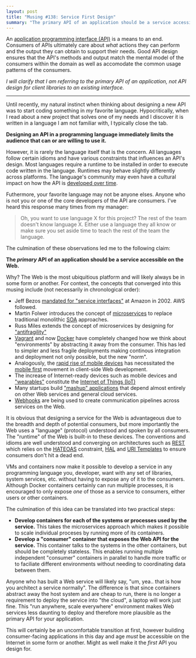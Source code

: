 ```yaml
---
layout: post
title: "Musing #138: Service First Design"
summary: "The primary API of an application should be a service accessible on the Web."
---
```


An [application programming interface (API)](http://en.wikipedia.org/wiki/Application_programming_interface) is a means to an end. Consumers of APIs ultimately care about *what* actions they can perform and the output they can obtain to support their needs. Good API design ensures that the API's methods and output match the mental model of the consumers within the domain as well as accomodate the common usage patterns of the consumers.

*I will clarify that I am referring to the *primary* API of an application, not API design for client libraries to an existing interface.*

---

Until recently, my natural instinct when thinking about designing a new API was to start coding something in *my* favorite language. Hypocritically, when I read about a new project that solves one of my needs and I discover it is written in a language I am not familiar with, I typically close the tab.

**Designing an API in a programming language immediately limits the audience that can or are willing to use it.**

However, it is rarely the language itself that is the concern. All languages follow certain idioms and have various constraints that influences an API's design. Most languages require a runtime to be installed in order to execute code written in the language. Runtimes may behave slightly differently across platforms. The language's community may even have a cultural impact on how the API is [developed over time](http://www.reddit.com/r/ruby/comments/175gh3/is_it_usual_for_rubies_and_gems_to_lose_backwards/).

Futhermore, your favorite language may not be anyone elses. Anyone who is not you or one of the core developers of the API are consumers. I've heard this response many times from my manager:

> Oh, you want to use language X for this project? The rest of the team doesn't know language X. Either use a language they all know or make sure you set aside time to teach the rest of the team the language.

The culmination of these observations led me to the following claim:

**The _primary_ API of an application should be a service accessible on the Web.**

Why? The Web is the most ubiquitious platform and will likely always be in some form or another. For context, the concepts that converged into this musing include (not necessarily in chronological order):

- Jeff Bezos [mandated for "service interfaces"](http://apievangelist.com/2012/01/12/the-secret-to-amazons-success-internal-apis/) at Amazon in 2002. AWS followed.
- Martin Folwer introduces the concept of [microservices](http://martinfowler.com/articles/microservices.html) to replace traditional monolithic [SOA](http://en.wikipedia.org/wiki/Service-oriented_architecture) approaches.
- Russ Miles extends the concept of microservices by designing for ["antifragility"](http://www.infoq.com/articles/russ-miles-antifragility-microservices)
- [Vagrant](http://www.vagrantup.com/) and now [Docker](https://www.docker.com/) have completely changed how we think about "environments" by abstracting it away from the consumer. This has led to simpler and less fragile deployments making continous integration and deployment not only possible, but the new "norm".
- Analogously, the [rapid rise of mobile devices](http://www.gartner.com/newsroom/id/2408515) has necessitated the [mobile first](http://designshack.net/articles/css/mobilefirst/) movement in client-side Web development.
- The increase of Internet-ready devices such as mobile devices and ["wearables"](http://en.wikipedia.org/wiki/Wearable_computer) constitute the [Internet of Things (IoT)](http://en.wikipedia.org/wiki/Internet_of_Things)
- Many startups build ["mashup" applications](http://en.wikipedia.org/wiki/Mashup_(web_application_hybrid)) that depend almost entirely on other Web services and general cloud services.
- [Webhooks](http://en.wikipedia.org/wiki/Webhook) are being used to create communication pipelines across services on the Web.

It is obvious that designing a service for the Web is advantageous due to the breadth and depth of potential consumers, but more importantly the Web uses a "language" (protocol) understood and spoken by all consumers. The "runtime" of the Web is built-in to these devices. The conventions and idioms are well understood and converging on architectures such as [REST](http://en.wikipedia.org/wiki/Representational_state_transfer) which relies on the [HATEOAS](http://en.wikipedia.org/wiki/HATEOAS) constraint, [HAL](http://stateless.co/hal_specification.html) and [URI Templates](http://tools.ietf.org/html/rfc6570) to ensure consumers don't hit a dead end. 

VMs and containers now make it possible to develop a service in any programming language you, developer, want with any set of libraries, system services, etc. without having to expose any of it to the consumers. Although Docker containers certainly can run multiple processes, it is encouraged to only expose *one* of those as a service to consumers, either users or other containers.

The culmination of this idea can be translated into two practical steps:

- **Develop containers for each of the systems or processes used by the service.** This takes the microservices approach which makes it possible to scale individual proceses by running more of its containers.
- **Develop a "consumer" container that exposes the Web API for the service.** This container talks to the systems in the other containers, but should be completely stateless. This enables running multiple independent "consumer" containers in parallel to handle more traffic or to faciliate different environments without needing to coordinating data between them.

Anyone who has built a Web service will likely say, "um, yea.. that is how you architect a service normally". The difference is that since containers abstract away the host system and are cheap to run, there is no longer a requirement to deploy the service into "the cloud", a laptop will work just fine. This "run anywhere, scale everywhere" environment makes Web services less daunting to deploy and therefore more plausible as the primary API for your application.

This will certainly be an uncomfortable transition at first, however building consumer-facing applications in this day and age *must* be accessible on the Internet in some form or another. Might as well make it the *first* API you design for.
